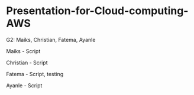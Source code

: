 # Presentation-for-Cloud-computing-AWS
G2: Maiks, Christian, Fatema, Ayanle


Maiks - Script

Christian - Script

Fatema - Script, testing

Ayanle - Script
